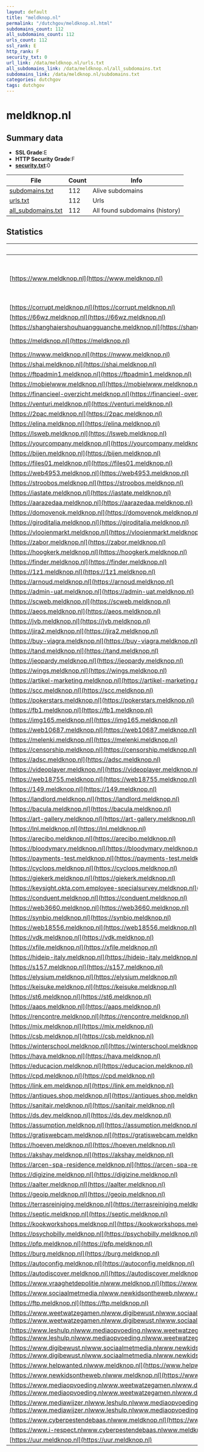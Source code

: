 ```yaml
---
layout: default
title: "meldknop.nl"
permalink: "/dutchgov/meldknop.nl.html"
subdomains_count: 112
all_subdomains_count: 112
urls_count: 112
ssl_rank: E
http_rank: F
security_txt: 0
url_link: /data/meldknop.nl/urls.txt
all_subdomains_link: /data/meldknop.nl/all_subdomains.txt
subdomains_link: /data/meldknop.nl/subdomains.txt
categories: dutchgov
tags: dutchgov
---
```



# meldknop.nl
## Summary data


 - **SSL Grade**:E
 - **HTTP Security Grade**:F
 - **[security.txt](https://www.digitaleoverheid.nl/nieuws/standaard-security-txt-nu-verplicht-voor-overheid/)**:0


| File       | Count | Info |
|------------|-------|------|
|[subdomains.txt](/DutchGovScope/data/meldknop.nl/subdomains.txt)|112|Alive subdomains|
|[urls.txt](/DutchGovScope/data/meldknop.nl/urls.txt)|112|Urls|
|[all_subdomains.txt](/DutchGovScope/data/meldknop.nl/all_subdomains.txt)|112|All found subdomains (history)|


## Statistics


| Url | SSL | HTTP | Server | Cookie | HSTS | CORS | CTO | CSP | XFO | XXP | RP |FP| Tech |Title |
|--------|-------|-------|------|------|------|------|------|------|------|------|------|------|------|------|
|[https://www.meldknop.nl](https://www.meldknop.nl)| **A+**| **A**|nginx| |:white_check_mark: | | | | :white_check_mark: | :white_check_mark: | :white_check_mark: | |HSTS MySQL Nginx PHP WordPress Yoast SEO:22.8|Meldknop.nl - Ie...|
|[https://corrupt.meldknop.nl](https://corrupt.meldknop.nl)| **F**| **F**|nginx| | | | | | | | :white_check_mark: | |Nginx||
|[https://66wz.meldknop.nl](https://66wz.meldknop.nl)| **F**| **F**|nginx| | | | | | | | :white_check_mark: | |Nginx||
|[https://shanghaiershouhuangguanche.meldknop.nl](https://shanghaiershouhuangguanche.meldknop.nl)| **F**| **F**|nginx| | | | | | | | :white_check_mark: | |Nginx||
|[https://meldknop.nl](https://meldknop.nl)| **A+**| **A**|nginx| |:white_check_mark: | | | | :white_check_mark: | :white_check_mark: | :white_check_mark: | |HSTS Nginx||
|[https://nwww.meldknop.nl](https://nwww.meldknop.nl)| **F**| **F**|nginx| | | | | | | | :white_check_mark: | |Nginx||
|[https://shai.meldknop.nl](https://shai.meldknop.nl)| **F**| **F**|nginx| | | | | | | | :white_check_mark: | |Nginx||
|[https://ftpadmin1.meldknop.nl](https://ftpadmin1.meldknop.nl)| **F**| **F**|nginx| | | | | | | | :white_check_mark: | |Nginx||
|[https://mobielwww.meldknop.nl](https://mobielwww.meldknop.nl)| **F**| **F**|nginx| | | | | | | | :white_check_mark: | |Nginx||
|[https://financieel-overzicht.meldknop.nl](https://financieel-overzicht.meldknop.nl)| | **F**|nginx| | | | | | | | :white_check_mark: | |Nginx||
|[https://venturi.meldknop.nl](https://venturi.meldknop.nl)| | **F**|nginx| | | | | | | | :white_check_mark: | |Nginx||
|[https://2pac.meldknop.nl](https://2pac.meldknop.nl)| | **F**|nginx| | | | | | | | :white_check_mark: | |Nginx||
|[https://elina.meldknop.nl](https://elina.meldknop.nl)| | **F**|nginx| | | | | | | | :white_check_mark: | |Nginx||
|[https://lsweb.meldknop.nl](https://lsweb.meldknop.nl)| | **F**|nginx| | | | | | | | :white_check_mark: | |Nginx||
|[https://yourcompany.meldknop.nl](https://yourcompany.meldknop.nl)| | **F**|nginx| | | | | | | | :white_check_mark: | |Nginx||
|[https://bijen.meldknop.nl](https://bijen.meldknop.nl)| | **F**|nginx| | | | | | | | :white_check_mark: | |Nginx||
|[https://files01.meldknop.nl](https://files01.meldknop.nl)| | **F**|nginx| | | | | | | | :white_check_mark: | |Nginx||
|[https://web4953.meldknop.nl](https://web4953.meldknop.nl)| | **F**|nginx| | | | | | | | :white_check_mark: | |Nginx||
|[https://stroobos.meldknop.nl](https://stroobos.meldknop.nl)| | **F**|nginx| | | | | | | | :white_check_mark: | |Nginx||
|[https://iastate.meldknop.nl](https://iastate.meldknop.nl)| | **F**|nginx| | | | | | | | :white_check_mark: | |Nginx||
|[https://aarazedaa.meldknop.nl](https://aarazedaa.meldknop.nl)| | **F**|nginx| | | | | | | | :white_check_mark: | |Nginx||
|[https://domovenok.meldknop.nl](https://domovenok.meldknop.nl)| | **F**|nginx| | | | | | | | :white_check_mark: | |Nginx||
|[https://giroditalia.meldknop.nl](https://giroditalia.meldknop.nl)| | **F**|nginx| | | | | | | | :white_check_mark: | |Nginx||
|[https://vlooienmarkt.meldknop.nl](https://vlooienmarkt.meldknop.nl)| | **F**|nginx| | | | | | | | :white_check_mark: | |Nginx||
|[https://zabor.meldknop.nl](https://zabor.meldknop.nl)| | **F**|nginx| | | | | | | | :white_check_mark: | |Nginx||
|[https://hoogkerk.meldknop.nl](https://hoogkerk.meldknop.nl)| | **F**|nginx| | | | | | | | :white_check_mark: | |Nginx||
|[https://finder.meldknop.nl](https://finder.meldknop.nl)| | **F**|nginx| | | | | | | | :white_check_mark: | |Nginx||
|[https://1z1.meldknop.nl](https://1z1.meldknop.nl)| | **F**|nginx| | | | | | | | :white_check_mark: | |Nginx||
|[https://arnoud.meldknop.nl](https://arnoud.meldknop.nl)| | **F**|nginx| | | | | | | | :white_check_mark: | |Nginx||
|[https://admin-uat.meldknop.nl](https://admin-uat.meldknop.nl)| | **F**|nginx| | | | | | | | :white_check_mark: | |Nginx||
|[https://scweb.meldknop.nl](https://scweb.meldknop.nl)| | **F**|nginx| | | | | | | | :white_check_mark: | |Nginx||
|[https://aeos.meldknop.nl](https://aeos.meldknop.nl)| | **F**|nginx| | | | | | | | :white_check_mark: | |Nginx||
|[https://jvb.meldknop.nl](https://jvb.meldknop.nl)| | **F**|nginx| | | | | | | | :white_check_mark: | |Nginx||
|[https://jira2.meldknop.nl](https://jira2.meldknop.nl)| | **F**|nginx| | | | | | | | :white_check_mark: | |Nginx||
|[https://buy-viagra.meldknop.nl](https://buy-viagra.meldknop.nl)| | **F**|nginx| | | | | | | | :white_check_mark: | |Nginx||
|[https://tand.meldknop.nl](https://tand.meldknop.nl)| | **F**|nginx| | | | | | | | :white_check_mark: | |Nginx||
|[https://jeopardy.meldknop.nl](https://jeopardy.meldknop.nl)| | **F**|nginx| | | | | | | | :white_check_mark: | |Nginx||
|[https://wings.meldknop.nl](https://wings.meldknop.nl)| | **F**|nginx| | | | | | | | :white_check_mark: | |Nginx||
|[https://artikel-marketing.meldknop.nl](https://artikel-marketing.meldknop.nl)| | **F**|nginx| | | | | | | | :white_check_mark: | |Nginx||
|[https://scc.meldknop.nl](https://scc.meldknop.nl)| | **F**|nginx| | | | | | | | :white_check_mark: | |Nginx||
|[https://pokerstars.meldknop.nl](https://pokerstars.meldknop.nl)| | **F**|nginx| | | | | | | | :white_check_mark: | |Nginx||
|[https://fb1.meldknop.nl](https://fb1.meldknop.nl)| | **F**|nginx| | | | | | | | :white_check_mark: | |Nginx||
|[https://img165.meldknop.nl](https://img165.meldknop.nl)| | **F**|nginx| | | | | | | | :white_check_mark: | |Nginx||
|[https://web10687.meldknop.nl](https://web10687.meldknop.nl)| | **F**|nginx| | | | | | | | :white_check_mark: | |Nginx||
|[https://melenki.meldknop.nl](https://melenki.meldknop.nl)| | **F**|nginx| | | | | | | | :white_check_mark: | |Nginx||
|[https://censorship.meldknop.nl](https://censorship.meldknop.nl)| | **F**|nginx| | | | | | | | :white_check_mark: | |Nginx||
|[https://adsc.meldknop.nl](https://adsc.meldknop.nl)| | **F**|nginx| | | | | | | | :white_check_mark: | |Nginx||
|[https://videoplayer.meldknop.nl](https://videoplayer.meldknop.nl)| | **F**|nginx| | | | | | | | :white_check_mark: | |Nginx||
|[https://web18755.meldknop.nl](https://web18755.meldknop.nl)| | **F**|nginx| | | | | | | | :white_check_mark: | |Nginx||
|[https://149.meldknop.nl](https://149.meldknop.nl)| | **F**|nginx| | | | | | | | :white_check_mark: | |Nginx||
|[https://landlord.meldknop.nl](https://landlord.meldknop.nl)| | **F**|nginx| | | | | | | | :white_check_mark: | |Nginx||
|[https://bacula.meldknop.nl](https://bacula.meldknop.nl)| | **F**|nginx| | | | | | | | :white_check_mark: | |Nginx||
|[https://art-gallery.meldknop.nl](https://art-gallery.meldknop.nl)| | **F**|nginx| | | | | | | | :white_check_mark: | |Nginx||
|[https://lnl.meldknop.nl](https://lnl.meldknop.nl)| | **F**|nginx| | | | | | | | :white_check_mark: | |Nginx||
|[https://arecibo.meldknop.nl](https://arecibo.meldknop.nl)| | **F**|nginx| | | | | | | | :white_check_mark: | |Nginx||
|[https://bloodymary.meldknop.nl](https://bloodymary.meldknop.nl)| | **F**|nginx| | | | | | | | :white_check_mark: | |Nginx||
|[https://payments-test.meldknop.nl](https://payments-test.meldknop.nl)| | **F**|nginx| | | | | | | | :white_check_mark: | |Nginx||
|[https://cyclops.meldknop.nl](https://cyclops.meldknop.nl)| | **F**|nginx| | | | | | | | :white_check_mark: | |Nginx||
|[https://giekerk.meldknop.nl](https://giekerk.meldknop.nl)| | **F**|nginx| | | | | | | | :white_check_mark: | |Nginx||
|[https://keysight.okta.com.employee-specialsurvey.meldknop.nl](https://keysight.okta.com.employee-specialsurvey.meldknop.nl)| | **F**|nginx| | | | | | | | :white_check_mark: | |Nginx||
|[https://conduent.meldknop.nl](https://conduent.meldknop.nl)| | **F**|nginx| | | | | | | | :white_check_mark: | |Nginx||
|[https://web3660.meldknop.nl](https://web3660.meldknop.nl)| | **F**|nginx| | | | | | | | :white_check_mark: | |Nginx||
|[https://synbio.meldknop.nl](https://synbio.meldknop.nl)| | **F**|nginx| | | | | | | | :white_check_mark: | |Nginx||
|[https://web18556.meldknop.nl](https://web18556.meldknop.nl)| | **F**|nginx| | | | | | | | :white_check_mark: | |Nginx||
|[https://vdk.meldknop.nl](https://vdk.meldknop.nl)| | **F**|nginx| | | | | | | | :white_check_mark: | |Nginx||
|[https://xfile.meldknop.nl](https://xfile.meldknop.nl)| | **F**|nginx| | | | | | | | :white_check_mark: | |Nginx||
|[https://hideip-italy.meldknop.nl](https://hideip-italy.meldknop.nl)| | **F**|nginx| | | | | | | | :white_check_mark: | |Nginx||
|[https://s157.meldknop.nl](https://s157.meldknop.nl)| | **F**|nginx| | | | | | | | :white_check_mark: | |Nginx||
|[https://elysium.meldknop.nl](https://elysium.meldknop.nl)| | **F**|nginx| | | | | | | | :white_check_mark: | |Nginx||
|[https://keisuke.meldknop.nl](https://keisuke.meldknop.nl)| | **F**|nginx| | | | | | | | :white_check_mark: | |Nginx||
|[https://st6.meldknop.nl](https://st6.meldknop.nl)| | **F**|nginx| | | | | | | | :white_check_mark: | |Nginx||
|[https://aaps.meldknop.nl](https://aaps.meldknop.nl)| | **F**|nginx| | | | | | | | :white_check_mark: | |Nginx||
|[https://rencontre.meldknop.nl](https://rencontre.meldknop.nl)| | **F**|nginx| | | | | | | | :white_check_mark: | |Nginx||
|[https://mix.meldknop.nl](https://mix.meldknop.nl)| | **F**|nginx| | | | | | | | :white_check_mark: | |Nginx||
|[https://csb.meldknop.nl](https://csb.meldknop.nl)| | **F**|nginx| | | | | | | | :white_check_mark: | |Nginx||
|[https://winterschool.meldknop.nl](https://winterschool.meldknop.nl)| | **F**|nginx| | | | | | | | :white_check_mark: | |Nginx||
|[https://hava.meldknop.nl](https://hava.meldknop.nl)| | **F**|nginx| | | | | | | | :white_check_mark: | |Nginx||
|[https://educacion.meldknop.nl](https://educacion.meldknop.nl)| | **F**|nginx| | | | | | | | :white_check_mark: | |Nginx||
|[https://cpd.meldknop.nl](https://cpd.meldknop.nl)| | **F**|nginx| | | | | | | | :white_check_mark: | |Nginx||
|[https://link.em.meldknop.nl](https://link.em.meldknop.nl)| | **F**|nginx| | | | | | | | :white_check_mark: | |Nginx||
|[https://antiques.shop.meldknop.nl](https://antiques.shop.meldknop.nl)| | **F**|nginx| | | | | | | | :white_check_mark: | |Nginx||
|[https://sanitair.meldknop.nl](https://sanitair.meldknop.nl)| | **F**|nginx| | | | | | | | :white_check_mark: | |Nginx||
|[https://ds.dev.meldknop.nl](https://ds.dev.meldknop.nl)| | **F**|nginx| | | | | | | | :white_check_mark: | |Nginx||
|[https://assumption.meldknop.nl](https://assumption.meldknop.nl)| | **F**|nginx| | | | | | | | :white_check_mark: | |Nginx||
|[https://gratiswebcam.meldknop.nl](https://gratiswebcam.meldknop.nl)| | **F**|nginx| | | | | | | | :white_check_mark: | |Nginx||
|[https://hoeven.meldknop.nl](https://hoeven.meldknop.nl)| | **F**|nginx| | | | | | | | :white_check_mark: | |Nginx||
|[https://akshay.meldknop.nl](https://akshay.meldknop.nl)| | **F**|nginx| | | | | | | | :white_check_mark: | |Nginx||
|[https://arcen-spa-residence.meldknop.nl](https://arcen-spa-residence.meldknop.nl)| | **F**|nginx| | | | | | | | :white_check_mark: | |Nginx||
|[https://digizine.meldknop.nl](https://digizine.meldknop.nl)| | **F**|nginx| | | | | | | | :white_check_mark: | |Nginx||
|[https://aalter.meldknop.nl](https://aalter.meldknop.nl)| | **F**|nginx| | | | | | | | :white_check_mark: | |Nginx||
|[https://geoip.meldknop.nl](https://geoip.meldknop.nl)| | **F**|nginx| | | | | | | | :white_check_mark: | |Nginx||
|[https://terrasreiniging.meldknop.nl](https://terrasreiniging.meldknop.nl)| | **F**|nginx| | | | | | | | :white_check_mark: | |Nginx||
|[https://septic.meldknop.nl](https://septic.meldknop.nl)| | **F**|nginx| | | | | | | | :white_check_mark: | |Nginx||
|[https://kookworkshops.meldknop.nl](https://kookworkshops.meldknop.nl)| | **F**|nginx| | | | | | | | :white_check_mark: | |Nginx||
|[https://psychobilly.meldknop.nl](https://psychobilly.meldknop.nl)| | **F**|nginx| | | | | | | | :white_check_mark: | |Nginx||
|[https://pfp.meldknop.nl](https://pfp.meldknop.nl)| | **F**|nginx| | | | | | | | :white_check_mark: | |Nginx||
|[https://burg.meldknop.nl](https://burg.meldknop.nl)| | **F**|nginx| | | | | | | | :white_check_mark: | |Nginx||
|[https://autoconfig.meldknop.nl](https://autoconfig.meldknop.nl)| | **E**|| | | | | | | | :white_check_mark: | |||
|[https://autodiscover.meldknop.nl](https://autodiscover.meldknop.nl)| | **E**|| | | | | | | | :white_check_mark: | |||
|[https://www.vraaghetdepolitie.nlwww.meldknop.nl](https://www.vraaghetdepolitie.nlwww.meldknop.nl)| | **F**|nginx| | | | | | | | :white_check_mark: | |Nginx||
|[https://www.sociaalmetmedia.nlwww.newkidsontheweb.nlwww.meldknop.nl](https://www.sociaalmetmedia.nlwww.newkidsontheweb.nlwww.meldknop.nl)| | **F**|nginx| | | | | | | | :white_check_mark: | |Nginx||
|[https://ftp.meldknop.nl](https://ftp.meldknop.nl)| | **F**|nginx| | | | | | | | :white_check_mark: | |Nginx||
|[https://www.weetwatzegamen.nlwww.digibewust.nlwww.sociaalmetmedia.nlwww.newkidsontheweb.nlwww.meldknop.nl](https://www.weetwatzegamen.nlwww.digibewust.nlwww.sociaalmetmedia.nlwww.newkidsontheweb.nlwww.meldknop.nl)| | **F**|nginx| | | | | | | | :white_check_mark: | |Nginx||
|[https://www.leshulp.nlwww.mediaopvoeding.nlwww.weetwatzegamen.nlwww.digibewust.nlwww.sociaalmetmedia.nlwww.newkidsontheweb.nlwww.meldknop.nl](https://www.leshulp.nlwww.mediaopvoeding.nlwww.weetwatzegamen.nlwww.digibewust.nlwww.sociaalmetmedia.nlwww.newkidsontheweb.nlwww.meldknop.nl)| | **F**|nginx| | | | | | | | :white_check_mark: | |Nginx||
|[https://www.digibewust.nlwww.sociaalmetmedia.nlwww.newkidsontheweb.nlwww.meldknop.nl](https://www.digibewust.nlwww.sociaalmetmedia.nlwww.newkidsontheweb.nlwww.meldknop.nl)| | **F**|nginx| | | | | | | | :white_check_mark: | |Nginx||
|[https://www.helpwanted.nlwww.meldknop.nl](https://www.helpwanted.nlwww.meldknop.nl)| | **F**|nginx| | | | | | | | :white_check_mark: | |Nginx||
|[https://www.newkidsontheweb.nlwww.meldknop.nl](https://www.newkidsontheweb.nlwww.meldknop.nl)| | **F**|nginx| | | | | | | | :white_check_mark: | |Nginx||
|[https://www.mediaopvoeding.nlwww.weetwatzegamen.nlwww.digibewust.nlwww.sociaalmetmedia.nlwww.newkidsontheweb.nlwww.meldknop.nl](https://www.mediaopvoeding.nlwww.weetwatzegamen.nlwww.digibewust.nlwww.sociaalmetmedia.nlwww.newkidsontheweb.nlwww.meldknop.nl)| | **F**|nginx| | | | | | | | :white_check_mark: | |Nginx||
|[https://www.mediawijzer.nlwww.leshulp.nlwww.mediaopvoeding.nlwww.weetwatzegamen.nlwww.digibewust.nlwww.sociaalmetmedia.nlwww.newkidsontheweb.nlwww.meldknop.nl](https://www.mediawijzer.nlwww.leshulp.nlwww.mediaopvoeding.nlwww.weetwatzegamen.nlwww.digibewust.nlwww.sociaalmetmedia.nlwww.newkidsontheweb.nlwww.meldknop.nl)| | **F**|nginx| | | | | | | | :white_check_mark: | |Nginx||
|[https://www.cyberpestendebaas.nlwww.meldknop.nl](https://www.cyberpestendebaas.nlwww.meldknop.nl)| | **F**|nginx| | | | | | | | :white_check_mark: | |Nginx||
|[https://www.i-respect.nlwww.cyberpestendebaas.nlwww.meldknop.nl](https://www.i-respect.nlwww.cyberpestendebaas.nlwww.meldknop.nl)| | **F**|nginx| | | | | | | | :white_check_mark: | |Nginx||
|[https://uur.meldknop.nl](https://uur.meldknop.nl)| | **F**|nginx| | | | | | | | :white_check_mark: | |Nginx||

